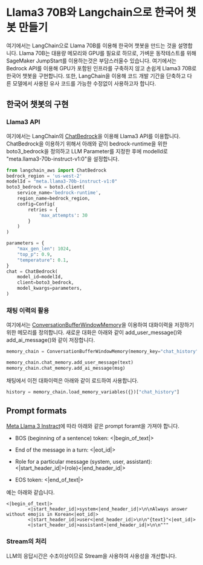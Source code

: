 # Llama3 70B와 Langchain으로 한국어 챗봇 만들기

여기에서는 LangChain으로 Llama 70B를 이용해 한국어 챗봇을 만드는 것을 설명합니다. Llama 70B는 대용량 메모리와 GPU를 필요로 하므로, 가벼운 동작테스트를 위해 SageMaker JumpStart를 이용하는것은 부담스러울수 있습니다. 여기에서는 Bedrock API를 이용해 GPU가 포함된 인프라를 구축하지 않고 손쉽게 Llama3 70B로 한국어 챗봇을 구현합니다. 또한, LangChain을 이용해 코드 개발 기간을 단축하고 다른 모델에서 사용된 유사 코드를 가능한 수정없이 사용하고자 합니다. 

## 한국어 챗봇의 구현

### Llama3 API

여기에서는 LangChain의 [ChatBedrock](https://python.langchain.com/docs/integrations/chat/bedrock/)을 이용해 Llama3 API를 이용합니다. ChatBedrock을 이용하기 위해서 아래와 같이 bedrock-runtime을 위한 boto3_bedrock을 정의하고 LLM Parameter를 지정한 후에 modelId로 "meta.llama3-70b-instruct-v1:0"을 설정합니다.

```python
from langchain_aws import ChatBedrock
bedrock_region = 'us-west-2'
modelId = "meta.llama3-70b-instruct-v1:0"
boto3_bedrock = boto3.client(
    service_name='bedrock-runtime',
    region_name=bedrock_region,
    config=Config(
        retries = {
            'max_attempts': 30
        }            
    )
)

parameters = {
    "max_gen_len": 1024,  
    "top_p": 0.9, 
    "temperature": 0.1,
}    
chat = ChatBedrock(   
    model_id=modelId,
    client=boto3_bedrock, 
    model_kwargs=parameters,
)
```



### 채팅 이력의 활용

여기에서는 [ConversationBufferWindowMemory](https://api.python.langchain.com/en/latest/memory/langchain.memory.buffer_window.ConversationBufferWindowMemory.html)을 이용하여 대화이력을 저장하기 위한 메모리를 정의합니다. 새로운 대화은 아래와 같이 add_user_message()와 add_ai_message()와 같이 저장합니다.

```python
memory_chain = ConversationBufferWindowMemory(memory_key="chat_history", output_key='answer', return_messages=True, k=10)

memory_chain.chat_memory.add_user_message(text)
memory_chain.chat_memory.add_ai_message(msg)
```

채팅에서 이전 대화이력은 아래와 같이 로드하여 사용합니다. 

```python
history = memory_chain.load_memory_variables({})["chat_history"]
```




## Prompt formats

[Meta Llama 3 Instract](https://llama.meta.com/docs/model-cards-and-prompt-formats/meta-llama-3/#special-tokens-used-with-meta-llama-3)에 따라 아래와 같은 prompt foramt을 가져야 합니다.

- BOS (beginning of a sentence) token: <|begin_of_text|>

- End of the message in a turn: <|eot_id|>

- Role for a particular message (system, user, assistant): <|start_header_id|>{role}<|end_header_id|>

- EOS token: <|end_of_text|>


예는 아래와 같습니다.

```text
<|begin_of_text|>
        <|start_header_id|>system<|end_header_id|>\n\nAlways answer without emojis in Korean<|eot_id|>
        <|start_header_id|>user<|end_header_id|>\n\n"{text}"<|eot_id|>
        <|start_header_id|>assistant<|end_header_id|>\n\n"""
```

### Stream의 처리

LLM의 응답시간은 수초이상이므로 Stream을 사용하여 사용성을 개선합니다. 


